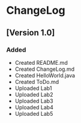 # ChangeLog

## [Version 1.0]

### Added
- Created README.md
- Created ChangeLog.md
- Created HelloWorld.java
- Created ToDo.md
- Uploaded Lab1
- Uploaded Lab2
- Uploaded Lab3
- Uploaded Lab4
- Uploaded Lab5

